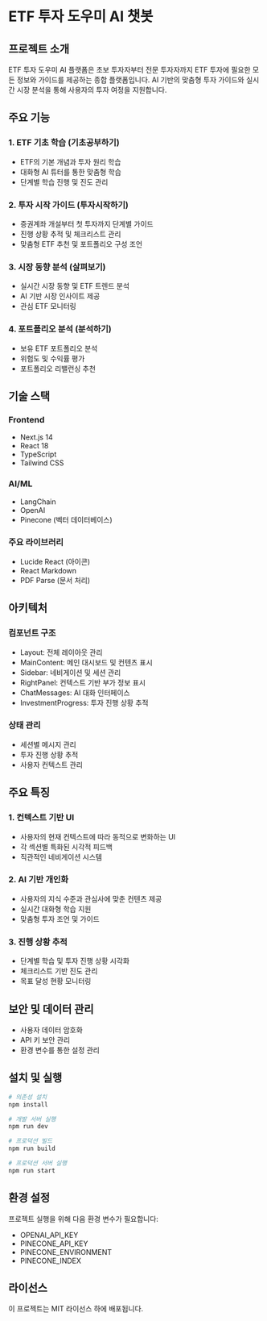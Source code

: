 # ETF 투자 도우미 AI 챗봇

## 프로젝트 소개
ETF 투자 도우미 AI 플랫폼은 초보 투자자부터 전문 투자자까지 ETF 투자에 필요한 모든 정보와 가이드를 제공하는 종합 플랫폼입니다. AI 기반의 맞춤형 투자 가이드와 실시간 시장 분석을 통해 사용자의 투자 여정을 지원합니다.

## 주요 기능

### 1. ETF 기초 학습 (기초공부하기)
- ETF의 기본 개념과 투자 원리 학습
- 대화형 AI 튜터를 통한 맞춤형 학습
- 단계별 학습 진행 및 진도 관리

### 2. 투자 시작 가이드 (투자시작하기)
- 증권계좌 개설부터 첫 투자까지 단계별 가이드
- 진행 상황 추적 및 체크리스트 관리
- 맞춤형 ETF 추천 및 포트폴리오 구성 조언

### 3. 시장 동향 분석 (살펴보기)
- 실시간 시장 동향 및 ETF 트렌드 분석
- AI 기반 시장 인사이트 제공
- 관심 ETF 모니터링

### 4. 포트폴리오 분석 (분석하기)
- 보유 ETF 포트폴리오 분석
- 위험도 및 수익률 평가
- 포트폴리오 리밸런싱 추천

## 기술 스택

### Frontend
- Next.js 14
- React 18
- TypeScript
- Tailwind CSS

### AI/ML
- LangChain
- OpenAI
- Pinecone (벡터 데이터베이스)

### 주요 라이브러리
- Lucide React (아이콘)
- React Markdown
- PDF Parse (문서 처리)

## 아키텍처

### 컴포넌트 구조
- Layout: 전체 레이아웃 관리
- MainContent: 메인 대시보드 및 컨텐츠 표시
- Sidebar: 네비게이션 및 세션 관리
- RightPanel: 컨텍스트 기반 부가 정보 표시
- ChatMessages: AI 대화 인터페이스
- InvestmentProgress: 투자 진행 상황 추적

### 상태 관리
- 세션별 메시지 관리
- 투자 진행 상황 추적
- 사용자 컨텍스트 관리

## 주요 특징

### 1. 컨텍스트 기반 UI
- 사용자의 현재 컨텍스트에 따라 동적으로 변화하는 UI
- 각 섹션별 특화된 시각적 피드백
- 직관적인 네비게이션 시스템

### 2. AI 기반 개인화
- 사용자의 지식 수준과 관심사에 맞춘 컨텐츠 제공
- 실시간 대화형 학습 지원
- 맞춤형 투자 조언 및 가이드

### 3. 진행 상황 추적
- 단계별 학습 및 투자 진행 상황 시각화
- 체크리스트 기반 진도 관리
- 목표 달성 현황 모니터링

## 보안 및 데이터 관리
- 사용자 데이터 암호화
- API 키 보안 관리
- 환경 변수를 통한 설정 관리

## 설치 및 실행

```bash
# 의존성 설치
npm install

# 개발 서버 실행
npm run dev

# 프로덕션 빌드
npm run build

# 프로덕션 서버 실행
npm run start
```

## 환경 설정
프로젝트 실행을 위해 다음 환경 변수가 필요합니다:
- OPENAI_API_KEY
- PINECONE_API_KEY
- PINECONE_ENVIRONMENT
- PINECONE_INDEX

## 라이선스
이 프로젝트는 MIT 라이선스 하에 배포됩니다.
